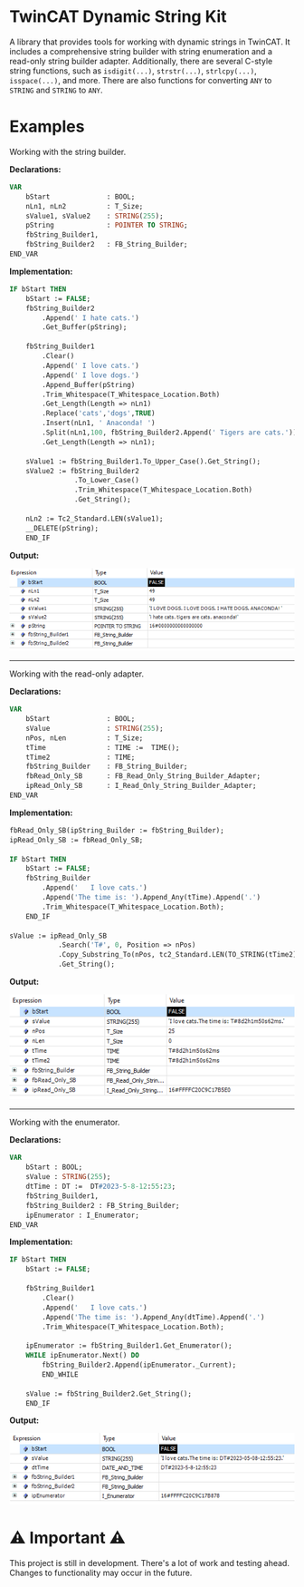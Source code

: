 # TwinCAT Dynamic String Kit

A library that provides tools for working with dynamic strings in TwinCAT. It includes a comprehensive string builder with string enumeration and a read-only string builder adapter. Additionally, there are several C-style string functions, such as `isdigit(...)`, `strstr(...)`, `strlcpy(...)`, `isspace(...)`, and more. There are also functions for converting `ANY` to `STRING` and `STRING` to `ANY`.

# Examples

Working with the string builder.

**Declarations:** 
```Pascal
VAR
	bStart              : BOOL;
	nLn1, nLn2          : T_Size;
	sValue1, sValue2    : STRING(255);
	pString             : POINTER TO STRING;
	fbString_Builder1,
	fbString_Builder2   : FB_String_Builder;
END_VAR
```

**Implementation:**
```Pascal
IF bStart THEN
	bStart := FALSE;
	fbString_Builder2
		.Append(' I hate cats.')
		.Get_Buffer(pString);
	
	fbString_Builder1
		.Clear()
		.Append(' I love cats.')
		.Append(' I love dogs.')
		.Append_Buffer(pString)
		.Trim_Whitespace(T_Whitespace_Location.Both)
		.Get_Length(Length => nLn1)
		.Replace('cats','dogs',TRUE)
		.Insert(nLn1, ' Anaconda! ')
		.Split(nLn1,100, fbString_Builder2.Append(' Tigers are cats.'))
		.Get_Length(Length => nLn1);
	
	sValue1 := fbString_Builder1.To_Upper_Case().Get_String();
	sValue2 := fbString_Builder2
				.To_Lower_Case()
			   	.Trim_Whitespace(T_Whitespace_Location.Both)
				.Get_String();
	
	nLn2 := Tc2_Standard.LEN(sValue1);
	__DELETE(pString);
	END_IF
```

**Output:**

![string builder](./assets/images/string%20builder.png)

---

Working with the read-only adapter.

**Declarations:** 
```Pascal
VAR
	bStart              : BOOL;
	sValue              : STRING(255);
	nPos, nLen          : T_Size;
	tTime               : TIME :=  TIME();
	tTime2              : TIME;
	fbString_Builder    : FB_String_Builder;
	fbRead_Only_SB      : FB_Read_Only_String_Builder_Adapter;
	ipRead_Only_SB      : I_Read_Only_String_Builder_Adapter;
END_VAR
```

**Implementation:**
```Pascal
fbRead_Only_SB(ipString_Builder := fbString_Builder);
ipRead_Only_SB := fbRead_Only_SB;

IF bStart THEN
	bStart := FALSE;
	fbString_Builder
		.Append('   I love cats.')
		.Append('The time is: ').Append_Any(tTime).Append('.')
		.Trim_Whitespace(T_Whitespace_Location.Both);
	END_IF
	
sValue := ipRead_Only_SB
			.Search('T#', 0, Position => nPos)
			.Copy_Substring_To(nPos, tc2_Standard.LEN(TO_STRING(tTime2)), tTime2)
			.Get_String();
```

**Output:**

![string builder using an adapter](./assets/images/string%20builder%20using%20adapter.png)

---

Working with the enumerator.

**Declarations:** 
```Pascal
VAR
	bStart : BOOL;
	sValue : STRING(255);
	dtTime : DT :=  DT#2023-5-8-12:55:23;
	fbString_Builder1,
	fbString_Builder2 : FB_String_Builder;
	ipEnumerator : I_Enumerator;
END_VAR
```

**Implementation:**
```Pascal
IF bStart THEN
	bStart := FALSE;
	
	fbString_Builder1
		.Clear()
		.Append('   I love cats.')
		.Append('The time is: ').Append_Any(dtTime).Append('.')
		.Trim_Whitespace(T_Whitespace_Location.Both);
	
	ipEnumerator := fbString_Builder1.Get_Enumerator();
	WHILE ipEnumerator.Next() DO
		fbString_Builder2.Append(ipEnumerator._Current);
		END_WHILE
		
	sValue := fbString_Builder2.Get_String();
	END_IF
```

**Output:**

![string builder enumerator](./assets/images/string%20builder%20enumerator.png)


# ⚠ Important ⚠ 
This project is still in development. There's a lot of work and testing ahead. Changes to functionality may occur in the future.
